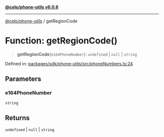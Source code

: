 [**@celo/phone-utils v6.0.6**](../README.md)

***

[@celo/phone-utils](../globals.md) / getRegionCode

# Function: getRegionCode()

> **getRegionCode**(`e164PhoneNumber`): `undefined` \| `null` \| `string`

Defined in: [packages/sdk/phone-utils/src/phoneNumbers.ts:24](https://github.com/celo-org/developer-tooling/blob/master/packages/sdk/phone-utils/src/phoneNumbers.ts#L24)

## Parameters

### e164PhoneNumber

`string`

## Returns

`undefined` \| `null` \| `string`
